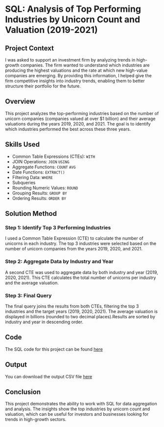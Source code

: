 # SQL: Analysis of Top Performing Industries by Unicorn Count and Valuation (2019-2021)
## Project Context
I was asked to support an investment firm by analyzing trends in high-growth companies. The firm wanted to understand which industries are producing the highest valuations and the rate at which new high-value companies are emerging. By providing this information, I helped give the firm competitive insights into industry trends, enabling them to better structure their portfolio for the future.
## Overview
This project analyzes the top-performing industries based on the number of unicorn companies (companies valued at over $1 billion) and their average valuations during the years 2019, 2020, and 2021. The goal is to identify which industries performed the best across these three years.
## Skills Used
- Common Table Expressions (CTEs): `WITH`
- JOIN Operations: `JOIN` `USING`
- Aggregate Functions: `COUNT` `AVG`
- Date Functions: `EXTRACT()`
- Filtering Data: `WHERE`
- Subqueries
- Rounding Numeric Values: `ROUND`
- Grouping Results: `GROUP BY`
- Ordering Results: `ORDER BY`
## Solution Method
### Step 1: Identify Top 3 Performing Industries
I used a Common Table Expression (CTE) to calculate the number of unicorns in each industry.
The top 3 industries were selected based on the number of unicorn companies from the years 2019, 2020, and 2021.
### Step 2: Aggregate Data by Industry and Year
A second CTE was used to aggregate data by both industry and year (2019, 2020, 2021). This CTE calculates the total number of unicorns per industry and the average valuation.
### Step 3: Final Query
The final query joins the results from both CTEs, filtering the top 3 industries and the target years (2019, 2020, 2021). The average valuation is displayed in billions (rounded to two decimal places).Results are sorted by industry and year in descending order.
## Code
The SQL code for this project can be found [here](./SQL/Analysis-Unicorn-Companies/analysis.sql)
## Output
You can download the output CSV file [here](./sql/Analysis-Unicorn-Companies/top3_industries_output.csv)
## Conclusion
This project demonstrates the ability to work with SQL for data aggregation and analysis. The insights show the top industries by unicorn count and valuation, which can be useful for investors and businesses looking for trends in high-growth sectors.
